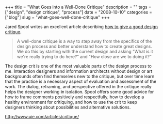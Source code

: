 +++
title = "What Goes into a Well-Done Critique"
description = ""
tags = ["design", "design critique", "process"]
date = "2008-10-10"
categories = ["blog"]
slug = "what-goes-well-done-critique"
+++



<p>Jared Spool writes an excellent article describing <a href="http://www.uie.com/articles/critique/">how to give a good design critique</a>. </p>
<blockquote><p>A well-done critique is a way to step away from the specifics of the design process and better understand how to create great designs. We do this by starting with the current design and asking "What is it we're really trying to do here?" and "How close are we to doing it?"</p></blockquote>
<p>The design crit is one of the most valuable parts of the design process to me. Interaction designers and information architects without design or art backgrounds often find themselves new to the critique, but over time learn that the practice is a necessary aspect of evaluation and assessment of the work. The dialog, reframing, and perspective offered in the critique really helps the designer working in isolation. Spool offers some good advice for how to frame comments positively and respectfully, how to develop a healthy environment for critiquing, and how to use the crit to keep designers thinking about possibilities and alternative solutions.</p>
    
  <a href="http://www.uie.com/articles/critique/">http://www.uie.com/articles/critique/</a>
